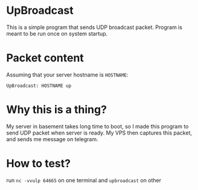 # UpBroadcast
This is a simple program that sends UDP broadcast packet.
Program is meant to be run once on system startup.
# Packet content
Assuming that your server hostname is `HOSTNAME`:
```
UpBroadcast: HOSTNAME up
```
# Why this is a thing?
My server in basement takes long time to boot, so I made this program
to send UDP packet when server is ready. My VPS then captures this
packet, and sends me message on telegram.
# How to test?
run `nc -vvulp 64665` on one terminal and `upbroadcast` on other